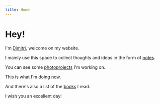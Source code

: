 ```yaml
---
title: Home
---
```


# Hey!

I'm [Dimitri](/me), welcome on my website.

I mainly use this space to collect thoughts and ideas in the form of [notes](/notes).

You can see some [photoprojects](/projects) I'm working on.

This is what I'm doing [now](/now).

And there's also a list of the [books](/books) I read.

I wish you an excellent day!

<!--
{% include image.html url="/assets/images/scottish.jpg" description="Scottish landscape" %}

{% include image.html url="/assets/images/geese.jpg" description="Geese flying out" %}
-->
